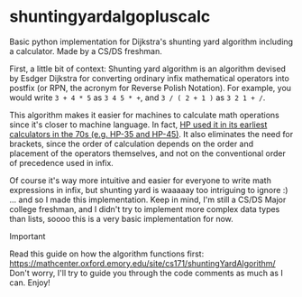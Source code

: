 # shuntingyardalgopluscalc
Basic python implementation for Dijkstra's shunting yard algorithm including a calculator. Made by a CS/DS freshman.

First, a little bit of context:
Shunting yard algorithm is an algorithm devised by Esdger Dijkstra for converting ordinary infix mathematical operators into postfix (or RPN, the acronym for Reverse Polish Notation).
For example, you would write `3 + 4 * 5` as `3 4 5 * +`, and `3 / ( 2 + 1 )` as `3 2 1 + /`.

This algorithm makes it easier for machines to calculate math operations since it's closer to machine language. In fact, [HP used it in its earliest calculators in the 70s (e.g. HP-35 and HP-45)](https://en.wikipedia.org/wiki/Reverse_Polish_notation#Hewlett-Packard). It also eliminates the need for brackets, since the order of calculation depends on the order and placement of the operators themselves, and not on the conventional order of precedence used in infix.

Of course it's way more intuitive and easier for everyone to write math expressions in infix, but shunting yard is waaaaay too intriguing to ignore :) ... and so I made this implementation. Keep in mind, I'm still a CS/DS Major college freshman, and I didn't try to implement more complex data types than lists, soooo this is a very basic implementation for now.

> [!IMPORTANT]
> Read this guide on how the algorithm functions first: https://mathcenter.oxford.emory.edu/site/cs171/shuntingYardAlgorithm/
> Don't worry, I'll try to guide you through the code comments as much as I can. Enjoy!
